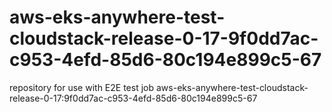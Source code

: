 # aws-eks-anywhere-test-cloudstack-release-0-17-9f0dd7ac-c953-4efd-85d6-80c194e899c5-67
repository for use with E2E test job aws-eks-anywhere-test-cloudstack-release-0-17:9f0dd7ac-c953-4efd-85d6-80c194e899c5-67
